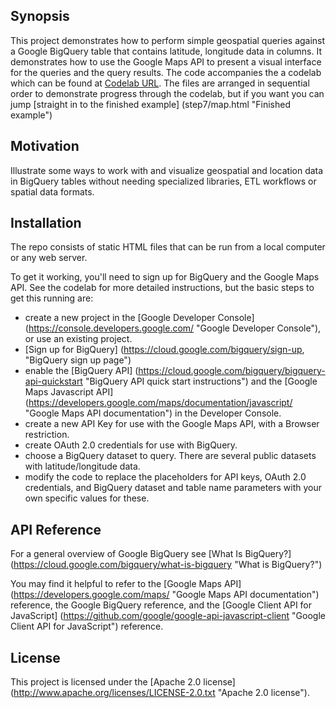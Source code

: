 ## Synopsis

This project demonstrates how to perform simple geospatial queries against a Google BigQuery table that contains latitude, longitude data in columns. It demonstrates how to use the Google Maps API to present a visual interface for the queries and the query results. The code accompanies the a codelab which can be found at [Codelab URL]. The files are arranged in sequential order to demonstrate progress through the codelab, but if you want you can jump [straight in to the finished example] (step7/map.html "Finished example")

## Motivation

Illustrate some ways to work with and visualize geospatial and location data in BigQuery tables without needing specialized libraries, ETL workflows or spatial data formats.

## Installation

The repo consists of static HTML files that can be run from a local computer or any web server.

To get it working, you'll need to sign up for BigQuery and the Google Maps API. See the codelab for more detailed instructions, but the basic steps to get this running are:
- create a new project in the [Google Developer Console] (https://console.developers.google.com/ "Google Developer Console"), or use an existing project.
- [Sign up for BigQuery] (https://cloud.google.com/bigquery/sign-up, "BigQuery sign up page")
- enable the [BigQuery API] (https://cloud.google.com/bigquery/bigquery-api-quickstart "BigQuery API quick start instructions") and the [Google Maps Javascript API] (https://developers.google.com/maps/documentation/javascript/ "Google Maps API documentation") in the Developer Console.
- create a new API Key for use with the Google Maps API, with a Browser restriction.
- create OAuth 2.0 credentials for use with BigQuery.
- choose a BigQuery dataset to query. There are several public datasets with latitude/longitude data.
- modify the code to replace the placeholders for API keys, OAuth 2.0 credentials, and BigQuery dataset and table name parameters with your own specific values for these.


## API Reference

For a general overview of Google BigQuery see [What Is BigQuery?] (https://cloud.google.com/bigquery/what-is-bigquery "What is BigQuery?")

You may find it helpful to refer to the [Google Maps API] (https://developers.google.com/maps/ "Google Maps API documentation") reference, the Google BigQuery reference, and the [Google Client API for JavaScript] (https://github.com/google/google-api-javascript-client "Google Client API for JavaScript") reference.

## License

This project is licensed under the [Apache 2.0 license] (http://www.apache.org/licenses/LICENSE-2.0.txt "Apache 2.0 license").

[Codelab URL]: https://replace-with-actual-codelab-url.com

